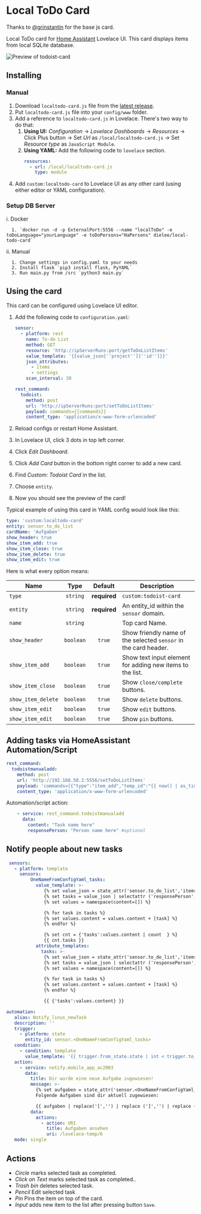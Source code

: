 # Local ToDo Card

Thanks to [@grinstantin](https://github.com/grinstantin) for the base js card.

Local ToDo card for [Home Assistant](https://www.home-assistant.io) Lovelace UI. This card displays items from local SQLite database.

![Preview of todoist-card](https://i.imgur.com/7RGw5IU.png)

## Installing

### Manual

1. Download `localtodo-card.js` file from the [latest release](https://github.com/Dielee/localToDo-card/releases).
2. Put `localtodo-card.js` file into your `config/www` folder.
3. Add a reference to `localtodo-card.js` in Lovelace. There's two way to do that:
   1. **Using UI:** _Configuration_ → _Lovelace Dashboards_ → _Resources_ → Click Plus button → Set _Url_ as `/local/localtodo-card.js` → Set _Resource type_ as `JavaScript Module`.
   2. **Using YAML:** Add the following code to `lovelace` section.
      ```yaml
      resources:
        - url: /local/localtodo-card.js
          type: module
      ```
4. Add `custom:localtodo-card` to Lovelace UI as any other card (using either editor or YAML configuration).

### Setup DB Server

   i. Docker
      
      1. `docker run -d -p ExternalPort:5556 --name "localToDo" -e toDoLanguage="yourLanguage" -e toDoPersons="HaPersons" dielee/local-todo-card`

   ii. Manual
      
      1. Change settings in config.yaml to your needs
      2. Install flask `pip3 install flask, PyYAML`
      3. Run main.py from /src `python3 main.py`

## Using the card

This card can be configured using Lovelace UI editor.

1. Add the following code to `configuration.yaml`:
    ```yaml
    sensor:
      - platform: rest
        name: To-do List
        method: GET
        resource: 'http://ipServerRuns:port/getToDoListItems'
        value_template: '{{value_json[''project''][''id'']}}'
        json_attributes:
          - items
          - settings
        scan_interval: 30

    rest_command:
      todoist:
        method: post
        url: 'http://ipServerRuns:port/setToDoListItems'
        payload: commands={{commands}}
        content_type: 'application/x-www-form-urlencoded'
    ```

2. Reload configs or restart Home Assistant.
3. In Lovelace UI, click 3 dots in top left corner.
4. Click _Edit Dashboard_.
5. Click _Add Card_ button in the bottom right corner to add a new card.
6. Find _Custom: Todoist Card_ in the list.
7. Choose `entity`.
8. Now you should see the preview of the card!

Typical example of using this card in YAML config would look like this:

```yaml
type: 'custom:localtodo-card'
entity: sensor.to_do_list
cardName: 'Aufgaben'
show_header: true
show_item_add: true
show_item_close: true
show_item_delete: true
show_item_edit: true
```

Here is what every option means:

| Name                 |   Type    |   Default    | Description                                                     |
| -------------------- | :-------: | :----------: | --------------------------------------------------------------- |
| `type`               | `string`  | **required** | `custom:todoist-card`                                           |
| `entity`             | `string`  | **required** | An entity_id within the `sensor` domain.                        |
| `name`               | `string`  |              | Top card Name.                                                  |
| `show_header`        | `boolean` | `true`       | Show friendly name of the selected `sensor` in the card header. |
| `show_item_add`      | `boolean` | `true`       | Show text input element for adding new items to the list.       |
| `show_item_close`    | `boolean` | `true`       | Show `close/complete` buttons.                                  |
| `show_item_delete`   | `boolean` | `true`       | Show `delete` buttons.                                          |
| `show_item_edit`     | `boolean` | `true`       | Show `edit` buttons.                                            |
| `show_item_edit`     | `boolean` | `true`       | Show `pin` buttons.                                             |

## Adding tasks via HomeAssistant Automation/Script
```yaml
rest_command:
  todoistmanualadd:
    method: post
    url: 'http://192.168.50.2:5556/setToDoListItems'
    payload: 'commands=[{"type":"item_add","temp_id":"{{ now() | as_timestamp()}}","args":{"content":"{{content}}", "responsePerson":"{{responsePerson}}"}}]'
    content_type: 'application/x-www-form-urlencoded'
```

Automation/script action:

```yaml
    - service: rest_command.todoistmanualadd
      data:
        content: "Task name here"
        responsePerson: "Person name here" #optional
```

## Notify people about new tasks

```yaml
 sensors:
   - platform: template
     sensors:
         OneNameFromConfigYaml_tasks:
           value_template: >-
              {% set value_json = state_attr('sensor.to_do_list','items') %}
              {% set tasks = value_json | selectattr ('responsePerson', 'eq', '<OneNameFromConfigYaml>') | selectattr ('checked', 'eq', 0) | map(attribute='content') | list %}
              {% set values = namespace(content=[]) %}

              {% for task in tasks %}
              {% set values.content = values.content + [task] %}
              {% endfor %}

              {% set cnt = {'tasks':values.content | count  } %}
              {{ cnt.tasks }}
           attribute_templates:
             tasks: >-
              {% set value_json = state_attr('sensor.to_do_list','items') %}
              {% set tasks = value_json | selectattr ('responsePerson', 'eq', '<OneNameFromConfigYaml>') | selectattr ('checked', 'eq', 0) | map(attribute='content') | list %}
              {% set values = namespace(content=[]) %}

              {% for task in tasks %}
              {% set values.content = values.content + [task] %}
              {% endfor %}

              {{ {'tasks':values.content} }}

automation:
   alias: Notify_linus_newTask
   description: ''
   trigger:
     - platform: state
       entity_id: sensor.<OneNameFromConfigYaml_tasks>
   condition:
     - condition: template
       value_template: '{{ trigger.from_state.state | int < trigger.to_state.state | int  }}'
   action:
     - service: notify.mobile_app_ac2003
       data:
         title: Dir wurde eine neue Aufgabe zugewiesen!
         message: >-
           {% set aufgaben = state_attr('sensor.<OneNameFromConfigYaml_tasks>', 'tasks')['tasks'] %}
           Folgende Aufgaben sind dir aktuell zugewiesen: 

           {{ aufgaben | replace('[','') | replace (']','') | replace ("'","") }}
         data:
           actions:
             - action: URI
               title: Aufgaben ansehen
               uri: /lovelace-temp/6
   mode: single

```

## Actions

- _Circle_ marks selected task as completed.
- _Click on Text_ marks selected task as completed..
- _Trash bin_ deletes selected task.
- _Pencil_ Edit selected task
- _Pin_ Pins the item on top of the card.
- _Input_ adds new item to the list after pressing button `Save`.


